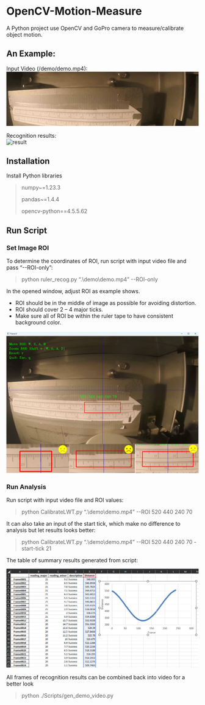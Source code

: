# OpenCV-Motion-Measure
A Python project use OpenCV and GoPro camera to measure/calibrate object motion.  

## An Example:

Input Video (/demo/demo.mp4):
<img src="/img/demo.gif" alt="demo.mp4" autoplay="true">

Recognition results:  
<img src="/img/result.gif" alt="result" autoplay="true">

## Installation 
Install Python libraries
> numpy~=1.23.3 
> 
> pandas~=1.4.4 
> 
> opencv-python==4.5.5.62 

## Run Script

### Set Image ROI

To determine the coordinates of ROI, run script with input video file and pass “--ROI-only”:
> python ruler_recog.py “.\demo\demo.mp4” --ROI-only

In the opened window, adjust ROI as example shows. 
- ROI should be in the middle of image as possible for avoiding distortion. 
- ROI should cover 2 – 4 major ticks.
- Make sure all of ROI be within the ruler tape to have consistent background color.  

<img src="https://github.com/EricMa24/OpenCV-Motion-Measure/blob/master/img/roi_selector.png" alt="roi_selector" width="700">

### Run Analysis

Run script with input video file and ROI values:
> python CalibrateLWT.py “.\demo\demo.mp4” --ROI  520 440 240 70

It can also take an input of the start tick, 
which make no difference to analysis but let results looks better:
> python CalibrateLWT.py “.\demo\demo.mp4” --ROI  520 440 240 70   -start-tick 21

The table of summary results generated from script:

<img src="https://github.com/EricMa24/OpenCV-Motion-Measure/blob/master/img/motion_results.png" alt="motion_results" width="700">

All frames of recognition results can be combined back into video for a better look

> python ./Scripts/gen_demo_video.py 
